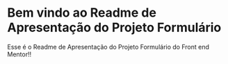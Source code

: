 # Bem vindo ao Readme de Apresentação do Projeto Formulário #

Esse é o Readme de Apresentação do Projeto Formulário do Front end Mentor!!